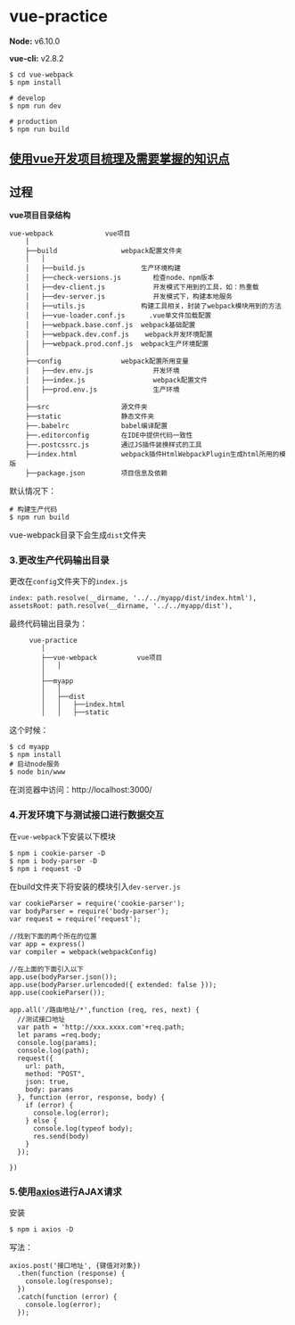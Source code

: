 # vue-practice

__Node:__ v6.10.0

__vue-cli:__ v2.8.2

```
$ cd vue-webpack
$ npm install

# develop
$ npm run dev

# production
$ npm run build
```

## [使用vue开发项目梳理及需要掌握的知识点](http://reahink.com/2017/09/%E4%BD%BF%E7%94%A8vue%E5%BC%80%E5%8F%91%E9%A1%B9%E7%9B%AE%E6%A2%B3%E7%90%86%E5%8F%8A%E9%9C%80%E8%A6%81%E6%8E%8C%E6%8F%A1%E7%9A%84%E7%9F%A5%E8%AF%86%E7%82%B9/)


## 过程

__vue项目目录结构__
```
vue-webpack				vue项目
    │
    ├──build				webpack配置文件夹
    │   │
    │   ├──build.js				 生产环境构建
    │   ├──check-versions.js		检查node、npm版本
    │   ├──dev-client.js			开发模式下用到的工具，如：热重载
    │   ├──dev-server.js			开发模式下，构建本地服务
    │   ├──utils.js				 构建工具相关，封装了webpack模块用到的方法
    │   ├──vue-loader.conf.js	   .vue单文件加载配置
    │   ├──webpack.base.conf.js	 webpack基础配置
    │   ├──webpack.dev.conf.js	  webpack开发环境配置
    │   ├──webpack.prod.conf.js	 webpack生产环境配置
    │
    ├──config				webpack配置所用变量
    │   ├──dev.env.js				开发环境
    │   ├──index.js					webpack配置文件
    │   ├──prod.env.js				生产环境
    │
    ├──src 					源文件夹
    ├──static 				静态文件夹
    ├──.babelrc				babel编译配置
    ├──.editorconfig		在IDE中提供代码一致性
    ├──.postcssrc.js		通过JS插件装换样式的工具
    ├──index.html			webpack插件HtmlWebpackPlugin生成html所用的模版
    ├──package.json			项目信息及依赖
```
默认情况下：

```
# 构建生产代码
$ npm run build
```
vue-webpack目录下会生成```dist```文件夹

### 3.更改生产代码输出目录
更改在```config```文件夹下的```index.js```

```
index: path.resolve(__dirname, '../../myapp/dist/index.html'),
assetsRoot: path.resolve(__dirname, '../../myapp/dist'),
```
最终代码输出目录为：

```
	 vue-practice
        │
        ├──vue-webpack			vue项目
        │   │
        │
        ├──myapp
        │   │
        │   ├──dist
        │   │   ├──index.html
        │   │   ├──static

```
这个时候：
```
$ cd myapp
$ npm install
# 启动node服务
$ node bin/www
```
在浏览器中访问：http://localhost:3000/

### 4.开发环境下与测试接口进行数据交互

在```vue-webpack```下安装以下模块

```
$ npm i cookie-parser -D
$ npm i body-parser -D
$ npm i request -D
```

在build文件夹下将安装的模块引入```dev-server.js```

```
var cookieParser = require('cookie-parser');
var bodyParser = require('body-parser');
var request = require('request');

//找到下面的两个所在的位置
var app = express()
var compiler = webpack(webpackConfig)

//在上面的下面引入以下
app.use(bodyParser.json());
app.use(bodyParser.urlencoded({ extended: false }));
app.use(cookieParser());

app.all('/路由地址/*',function (req, res, next) {
  //测试接口地址
  var path = 'http://xxx.xxxx.com'+req.path;
  let params =req.body;
  console.log(params);
  console.log(path);
  request({
    url: path,
    method: "POST",
    json: true,
    body: params
  }, function (error, response, body) {
    if (error) {
      console.log(error);
    } else {
      console.log(typeof body);
      res.send(body)
    }
  });

})
```

### 5.使用[axios](https://github.com/mzabriskie/axios)进行AJAX请求
安装

```
$ npm i axios -D
```
写法：

```
axios.post('接口地址', {键值对对象})
  .then(function (response) {
    console.log(response);
  })
  .catch(function (error) {
    console.log(error);
  });
```
